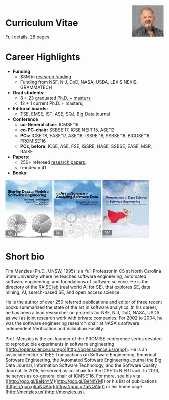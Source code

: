 <img src="img/timm.png" width=100 align=right>

#  Curriculum Vitae

[Full details, 28 pages](pdf/MenziesCF.pdf)


# Career Highlights

+ **Funding**
     + $8M in [research funding](https://docs.google.com/spreadsheets/d/1Y5YrD3WkZlee7LLXLN5m9vvMPL2qBU-vruHpRr77dqg/edit#gid=676744746make%20-)
     + Funding from  NSF, NIJ, DoD, NASA, USDA, LEXIS NEXIS, GRAMMATECH
+ **Grad students:**
     + 8 + 23 graduated [Ph.D. + masters](https://docs.google.com/spreadsheets/d/1oWGEfEdt4aXZ_chBLTzw2RkKhGTKIKReetkcb8Zo2F4/edit?usp=sharing) 
     + 12 + 1 current Ph.D. + masters;
 + **Editorial boards:**
     + TSE, EMSE, IST, ASE, SQJ, Big Data journal
 + **Conference**
     + **co-General chair:** ICMSE'16    
     + **co-PC-chair:** SSBSE'17, ICSE NEIR'15, ASE'12
     + **PCs:**  ICSE'18, EASE'17, ASE'16, ISSRE'16, SSBSE'16, BIGDSE'16, PROMISE'16
     + **PCs, before:** ICSE, ASE, FSE, ISSRE, HASE, SSBSE, EASE, MSR, RAISE
+ **Papers:**
     + 250+ refereed [research papers](https://scholar.google.com/citations?user=7htTUTgmLtUC&hl=en&oi=ao);
     + h-index = 41
+ **Books:**

 <a href="https://www.amazon.com/Sharing-Data-Models-Software-Engineering/dp/0124172954"><img width=150 src="img/shareBookCover.png"></a>&nbsp;<a
 href="https://www.amazon.com/Art-Science-Analyzing-Software-Data/dp/0124115195"><img width=150 src="img/asdbookCover.png"></a>&nbsp;<a
 href="https://www.amazon.com/Perspectives-Data-Science-Software-Engineering/dp/0128042060"><img width=150 src="img/perspectivesBook.jpg"></a>



# Short bio

Tim Menzies (Ph.D., UNSW, 1995) is a full Professor in CS at North Carolina
State University where he teaches software engineering, automated software
engineering, and foundations of software science. He is the directory of the
[RAISE lab](http://ai4se.net/) (real world AI for SE).  that explores SE, data
mining, AI, search-based SE, and open access science.

He is the author of over 250 referred publications and editor of three recent
books summarized the state of the art in software analytics.  In his career, he
has been a lead researcher on projects for NSF, NIJ, DoD, NASA, USDA, as well as
joint research work with private companies. For 2002 to 2004, he was the
software engineering research chair at NASA's software Independent Verification
and Validation Facility.

Prof. Menzies is the co-founder of the PROMISE conference series devoted to
reproducible experiments in software engineering
([http://openscience.us/repo](http://openscience.us/repo)). He is an associate
editor of IEEE Transactions on Software Engineering, Empirical Software
Engineering, the Automated Software Engineering Journal the Big Data Journal,
Information Software Technology, and the Software Quality Journal. In 2015, he
served as co-chair for the ICSE'15 NIER track. In 2016, he serves as co-general
chair of ICMSE'16. For more, see his vita
([http://goo.gl/8eNhYM](http://goo.gl/8eNhYM)) or his list of publications
[https://goo.gl/qNQAIq](https://goo.gl/qNQAIq)) or his home page
[http://menzies.us](http://menzies.us).
